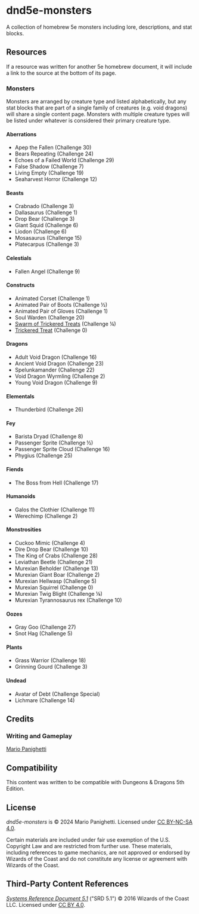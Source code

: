 # dnd5e-monsters

A collection of homebrew 5e monsters including lore, descriptions, and stat blocks.

## Resources

If a resource was written for another 5e homebrew document, it will include a link to the source at the bottom of its page.

### Monsters

Monsters are arranged by creature type and listed alphabetically, but any stat blocks that are part of a single family of creatures (e.g. void dragons) will share a single content page. Monsters with multiple creature types will be listed under whatever is considered their primary creature type.

#### Aberrations

- Apep the Fallen (Challenge 30)
- Bears Repeating (Challenge 24)
- Echoes of a Failed World (Challenge 29)
- False Shadow (Challenge 7)
- Living Empty (Challenge 19)
- Seaharvest Horror (Challenge 12)

#### Beasts

- Crabnado (Challenge 3)
- Dallasaurus (Challenge 1)
- Drop Bear (Challenge 3)
- Giant Squid (Challenge 6)
- Liodon (Challenge 6)
- Mosasaurus (Challenge 15)
- Platecarpus (Challenge 3)

#### Celestials

- Fallen Angel (Challenge 9)

#### Constructs

- Animated Corset (Challenge 1)
- Animated Pair of Boots (Challenge ½)
- Animated Pair of Gloves (Challenge 1)
- Soul Warden (Challenge 20)
- [Swarm of Trickered Treats](constructs/trickered-treat.md#swarm-of-trickered-treats) (Challenge ¼)
- [Trickered Treat](constructs/trickered-treat.md) (Challenge 0)

#### Dragons

- Adult Void Dragon (Challenge 16)
- Ancient Void Dragon (Challenge 23)
- Spelunkamander (Challenge 22)
- Void Dragon Wyrmling (Challenge 2)
- Young Void Dragon (Challenge 9)

#### Elementals

- Thunderbird (Challenge 26)

#### Fey

- Barista Dryad (Challenge 8)
- Passenger Sprite (Challenge ½)
- Passenger Sprite Cloud (Challenge 16)
- Phygius (Challenge 25)

#### Fiends

- The Boss from Hell (Challenge 17)

#### Humanoids

- Galos the Clothier (Challenge 11)
- Werechimp (Challenge 2)

#### Monstrosities

- Cuckoo Mimic (Challenge 4)
- Dire Drop Bear (Challenge 10)
- The King of Crabs (Challenge 28)
- Leviathan Beetle (Challenge 21)
- Murexian Beholder (Challenge 13)
- Murexian Giant Boar (Challenge 2)
- Murexian Hellwasp (Challenge 5)
- Murexian Squirrel (Challenge 0)
- Murexian Twig Blight (Challenge ⅛)
- Murexian Tyrannosaurus rex (Challenge 10)

#### Oozes

- Gray Goo (Challenge 27)
- Snot Hag (Challenge 5)

#### Plants

- Grass Warrior (Challenge 18)
- Grinning Gourd (Challenge 3)

#### Undead

- Avatar of Debt (Challenge Special)
- Lichmare (Challenge 14)

## Credits

### Writing and Gameplay

[Mario Panighetti](https://mario.panighetti.net)

## Compatibility

This content was written to be compatible with Dungeons & Dragons 5th Edition.

## License

_dnd5e-monsters_ is © 2024 Mario Panighetti. Licensed under [CC BY-NC-SA 4.0](https://creativecommons.org/licenses/by-nc-sa/4.0/legalcode).

Certain materials are included under fair use exemption of the U.S. Copyright Law and are restricted from further use. These materials, including references to game mechanics, are not approved or endorsed by Wizards of the Coast and do not constitute any license or agreement with Wizards of the Coast.

## Third-Party Content References

_[Systems Reference Document 5.1](https://dnd.wizards.com/resources/systems-reference-document)_ ("SRD 5.1") © 2016 Wizards of the Coast LLC. Licensed under [CC BY 4.0](https://creativecommons.org/licenses/by/4.0/legalcode).
